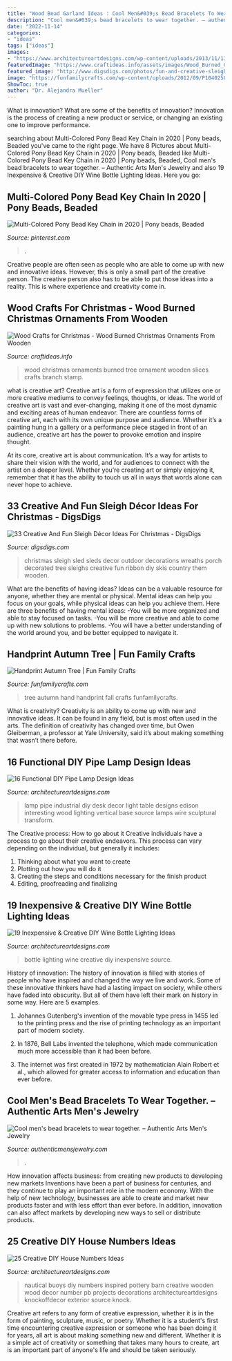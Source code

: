 ```yaml
---
title: "Wood Bead Garland Ideas : Cool Men&#039;s Bead Bracelets To Wear Together. – Authentic Arts Men&#039;s Jewelry"
description: "Cool men&#039;s bead bracelets to wear together. – authentic arts men&#039;s jewelry"
date: "2022-11-14"
categories:
- "ideas"
tags: ["ideas"]
images:
- "https://www.architectureartdesigns.com/wp-content/uploads/2013/11/1316.jpg"
featuredImage: "https://www.craftideas.info/assets/images/Wood_Burned_Christmas_Ornaments_5.jpg"
featured_image: "http://www.digsdigs.com/photos/fun-and-creative-sleigh-decor-ideas-for-christmas-1.jpg"
image: "https://funfamilycrafts.com/wp-content/uploads/2012/09/P1040258.jpg"
ShowToc: true
author: "Dr. Alejandra Mueller"
---
```



What is innovation? What are some of the benefits of innovation?
Innovation is the process of creating a new product or service, or changing an existing one to improve performance.

	

		
searching about Multi-Colored Pony Bead Key Chain in 2020 | Pony beads, Beaded you've came to the right page. We have 8 Pictures about Multi-Colored Pony Bead Key Chain in 2020 | Pony beads, Beaded like Multi-Colored Pony Bead Key Chain in 2020 | Pony beads, Beaded, Cool men&#039;s bead bracelets to wear together. – Authentic Arts Men&#039;s Jewelry and also 19 Inexpensive &amp; Creative DIY Wine Bottle Lighting Ideas. Here you go:
		
    
## Multi-Colored Pony Bead Key Chain In 2020 | Pony Beads, Beaded

<img loading=lazy src="https://i.pinimg.com/736x/05/b2/38/05b23893c6ef1992570a1bd99fae6656.jpg" onerror="this.onerror=null;this.src='https://tse3.mm.bing.net/th?id=OIP.ywLXMd2B9_N0BIPp-XVZuAHaLH&amp;pid=15.1';" alt="Multi-Colored Pony Bead Key Chain in 2020 | Pony beads, Beaded">

_Source: pinterest.com_

>. 

	

Creative people are often seen as people who are able to come up with new and innovative ideas. However, this is only a small part of the creative person. The creative person also has to be able to put those ideas into a reality. This is where experience and creativity come in.

    
## Wood Crafts For Christmas - Wood Burned Christmas Ornaments From Wooden

<img loading=lazy src="https://www.craftideas.info/assets/images/Wood_Burned_Christmas_Ornaments_5.jpg" onerror="this.onerror=null;this.src='https://tse3.mm.bing.net/th?id=OIP.Wu-uR5JgUcKHHCnU_FnXAQAAAA&amp;pid=15.1';" alt="Wood Crafts for Christmas - Wood Burned Christmas Ornaments From Wooden">

_Source: craftideas.info_

>wood christmas ornaments burned tree ornament wooden slices crafts branch stamp. 

	

what is creative art?
Creative art is a form of expression that utilizes one or more creative mediums to convey feelings, thoughts, or ideas. The world of creative art is vast and ever-changing, making it one of the most dynamic and exciting areas of human endeavor.
There are countless forms of creative art, each with its own unique purpose and audience. Whether it’s a painting hung in a gallery or a performance piece staged in front of an audience, creative art has the power to provoke emotion and inspire thought.

At its core, creative art is about communication. It’s a way for artists to share their vision with the world, and for audiences to connect with the artist on a deeper level. Whether you’re creating art or simply enjoying it, remember that it has the ability to touch us all in ways that words alone can never hope to achieve.

    
## 33 Creative And Fun Sleigh Décor Ideas For Christmas - DigsDigs

<img loading=lazy src="http://www.digsdigs.com/photos/fun-and-creative-sleigh-decor-ideas-for-christmas-1.jpg" onerror="this.onerror=null;this.src='https://tse3.mm.bing.net/th?id=OIP.KtzwXPPivil3mUPlb3TDpgHaKq&amp;pid=15.1';" alt="33 Creative And Fun Sleigh Décor Ideas For Christmas - DigsDigs">

_Source: digsdigs.com_

>christmas sleigh sled sleds decor outdoor decorations wreaths porch decorated tree sleighs creative fun ribbon diy skis country them wooden. 

	

What are the benefits of having ideas?
Ideas can be a valuable resource for anyone, whether they are mental or physical. Mental ideas can help you focus on your goals, while physical ideas can help you achieve them. Here are three benefits of having mental ideas: 
-You will be more organized and able to stay focused on tasks. 
-You will be more creative and able to come up with new solutions to problems. 
-You will have a better understanding of the world around you, and be better equipped to navigate it.

    
## Handprint Autumn Tree | Fun Family Crafts

<img loading=lazy src="https://funfamilycrafts.com/wp-content/uploads/2012/09/P1040258.jpg" onerror="this.onerror=null;this.src='https://tse1.mm.bing.net/th?id=OIP.mkagMoQxlcGYrCwexSm9TAHaFj&amp;pid=15.1';" alt="Handprint Autumn Tree | Fun Family Crafts">

_Source: funfamilycrafts.com_

>tree autumn hand handprint fall crafts funfamilycrafts. 

	

What is creativity?
Creativity is an ability to come up with new and innovative ideas. It can be found in any field, but is most often used in the arts. The definition of creativity has changed over time, but Owen Gleiberman, a professor at Yale University, said it’s about making something that wasn’t there before.

    
## 16 Functional DIY Pipe Lamp Design Ideas

<img loading=lazy src="https://www.architectureartdesigns.com/wp-content/uploads/2015/07/148-630x760.jpg" onerror="this.onerror=null;this.src='https://tse1.mm.bing.net/th?id=OIP.hWfh0AlIk7Zyoylp3hWbXAHaI7&amp;pid=15.1';" alt="16 Functional DIY Pipe Lamp Design Ideas">

_Source: architectureartdesigns.com_

>lamp pipe industrial diy desk decor light table designs edison interesting wood lighting vertical base source lamps wire sculptural transform. 

	

The Creative process: How to go about it
Creative individuals have a process to go about their creative endeavors. This process can vary depending on the individual, but generally it includes: 
1. Thinking about what you want to create 
2. Plotting out how you will do it 
3. Creating the steps and conditions necessary for the finish product 
4. Editing, proofreading and finalizing 

    
## 19 Inexpensive &amp; Creative DIY Wine Bottle Lighting Ideas

<img loading=lazy src="https://www.architectureartdesigns.com/wp-content/uploads/2015/01/132.jpg" onerror="this.onerror=null;this.src='https://tse2.mm.bing.net/th?id=OIP.wnlXkjgBuGsg_0Sxwx_JEgHaLJ&amp;pid=15.1';" alt="19 Inexpensive &amp; Creative DIY Wine Bottle Lighting Ideas">

_Source: architectureartdesigns.com_

>bottle lighting wine creative diy inexpensive source. 

	

History of innovation:
The history of innovation is filled with stories of people who have inspired and changed the way we live and work. Some of these innovative thinkers have had a lasting impact on society, while others have faded into obscurity. But all of them have left their mark on history in some way. Here are 5 examples.
1) Johannes Gutenberg's invention of the movable type press in 1455 led to the printing press and the rise of printing technology as an important part of modern society.

2) In 1876, Bell Labs invented the telephone, which made communication much more accessible than it had been before.

3) The internet was first created in 1972 by mathematician Alain Robert et al., which allowed for greater access to information and education than ever before.

    
## Cool Men&#039;s Bead Bracelets To Wear Together. – Authentic Arts Men&#039;s Jewelry

<img loading=lazy src="https://authenticmensjewelry.com/wp-content/uploads/2019/05/20190514_2303578141285398969843327.jpg" onerror="this.onerror=null;this.src='https://tse1.mm.bing.net/th?id=OIP.SdgxDIo5tfvJ9i6ol5T6ngHaJ4&amp;pid=15.1';" alt="Cool men&#039;s bead bracelets to wear together. – Authentic Arts Men&#039;s Jewelry">

_Source: authenticmensjewelry.com_

>. 

	

How innovation affects business: from creating new products to developing new markets
Inventions have been a part of business for centuries, and they continue to play an important role in the modern economy. With the help of new technology, businesses are able to create and market new products faster and with less effort than ever before. In addition, innovation can also affect markets by developing new ways to sell or distribute products.

    
## 25 Creative DIY House Numbers Ideas

<img loading=lazy src="https://www.architectureartdesigns.com/wp-content/uploads/2013/11/1316.jpg" onerror="this.onerror=null;this.src='https://tse3.mm.bing.net/th?id=OIP.cn718RKjYtcuUjMeCnC7TAAAAA&amp;pid=15.1';" alt="25 Creative DIY House Numbers Ideas">

_Source: architectureartdesigns.com_

>nautical buoys diy numbers inspired pottery barn creative wooden wood decor number pb projects decorations architectureartdesigns knockoffdecor exterior source knock. 

	

Creative art refers to any form of creative expression, whether it is in the form of painting, sculpture, music, or poetry. Whether it is a student's first time encountering creative expression or someone who has been doing it for years, all art is about making something new and different. Whether it is a simple act of creativity or something that takes many hours to create, art is an important part of anyone's life and should be taken seriously.

